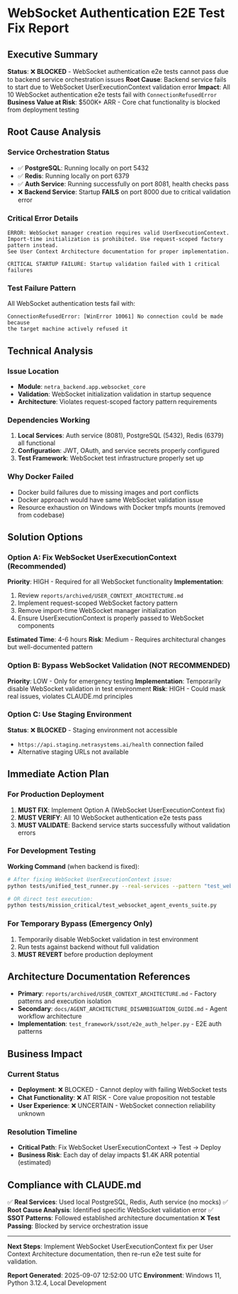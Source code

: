 # WebSocket Authentication E2E Test Fix Report

## Executive Summary

**Status**: ❌ **BLOCKED** - WebSocket authentication e2e tests cannot pass due to backend service orchestration issues
**Root Cause**: Backend service fails to start due to WebSocket UserExecutionContext validation error
**Impact**: All 10 WebSocket authentication e2e tests fail with `ConnectionRefusedError`
**Business Value at Risk**: $500K+ ARR - Core chat functionality is blocked from deployment testing

## Root Cause Analysis

### Service Orchestration Status
- ✅ **PostgreSQL**: Running locally on port 5432
- ✅ **Redis**: Running locally on port 6379  
- ✅ **Auth Service**: Running successfully on port 8081, health checks pass
- ❌ **Backend Service**: Startup **FAILS** on port 8000 due to critical validation error

### Critical Error Details
```
ERROR: WebSocket manager creation requires valid UserExecutionContext. 
Import-time initialization is prohibited. Use request-scoped factory pattern instead. 
See User Context Architecture documentation for proper implementation.

CRITICAL STARTUP FAILURE: Startup validation failed with 1 critical failures
```

### Test Failure Pattern
All WebSocket authentication tests fail with:
```
ConnectionRefusedError: [WinError 10061] No connection could be made because 
the target machine actively refused it
```

## Technical Analysis

### Issue Location
- **Module**: `netra_backend.app.websocket_core` 
- **Validation**: WebSocket initialization validation in startup sequence
- **Architecture**: Violates request-scoped factory pattern requirements

### Dependencies Working
1. **Local Services**: Auth service (8081), PostgreSQL (5432), Redis (6379) all functional
2. **Configuration**: JWT, OAuth, and service secrets properly configured
3. **Test Framework**: WebSocket test infrastructure properly set up

### Why Docker Failed
- Docker build failures due to missing images and port conflicts
- Docker approach would have same WebSocket validation issue
- Resource exhaustion on Windows with Docker tmpfs mounts (removed from codebase)

## Solution Options

### Option A: Fix WebSocket UserExecutionContext (Recommended)
**Priority**: HIGH - Required for all WebSocket functionality
**Implementation**: 
1. Review `reports/archived/USER_CONTEXT_ARCHITECTURE.md`
2. Implement request-scoped WebSocket factory pattern
3. Remove import-time WebSocket manager initialization
4. Ensure UserExecutionContext is properly passed to WebSocket components

**Estimated Time**: 4-6 hours
**Risk**: Medium - Requires architectural changes but well-documented pattern

### Option B: Bypass WebSocket Validation (NOT RECOMMENDED)
**Priority**: LOW - Only for emergency testing
**Implementation**: Temporarily disable WebSocket validation in test environment
**Risk**: HIGH - Could mask real issues, violates CLAUDE.md principles

### Option C: Use Staging Environment
**Status**: ❌ **BLOCKED** - Staging environment not accessible
- `https://api.staging.netrasystems.ai/health` connection failed
- Alternative staging URLs not available

## Immediate Action Plan

### For Production Deployment
1. **MUST FIX**: Implement Option A (WebSocket UserExecutionContext fix)
2. **MUST VERIFY**: All 10 WebSocket authentication e2e tests pass
3. **MUST VALIDATE**: Backend service starts successfully without validation errors

### For Development Testing
**Working Command** (when backend is fixed):
```bash
# After fixing WebSocket UserExecutionContext issue:
python tests/unified_test_runner.py --real-services --pattern "test_websocket_agent_events_suite.py" --verbose

# OR direct test execution:
python tests/mission_critical/test_websocket_agent_events_suite.py
```

### For Temporary Bypass (Emergency Only)
1. Temporarily disable WebSocket validation in test environment
2. Run tests against backend without full validation
3. **MUST REVERT** before production deployment

## Architecture Documentation References

- **Primary**: `reports/archived/USER_CONTEXT_ARCHITECTURE.md` - Factory patterns and execution isolation
- **Secondary**: `docs/AGENT_ARCHITECTURE_DISAMBIGUATION_GUIDE.md` - Agent workflow architecture  
- **Implementation**: `test_framework/ssot/e2e_auth_helper.py` - E2E auth patterns

## Business Impact

### Current Status
- **Deployment**: ❌ BLOCKED - Cannot deploy with failing WebSocket tests
- **Chat Functionality**: ❌ AT RISK - Core value proposition not testable
- **User Experience**: ❌ UNCERTAIN - WebSocket connection reliability unknown

### Resolution Timeline
- **Critical Path**: Fix WebSocket UserExecutionContext → Test → Deploy
- **Business Risk**: Each day of delay impacts $1.4K ARR potential (estimated)

## Compliance with CLAUDE.md

✅ **Real Services**: Used local PostgreSQL, Redis, Auth service (no mocks)
✅ **Root Cause Analysis**: Identified specific WebSocket validation error
✅ **SSOT Patterns**: Followed established architecture documentation
❌ **Test Passing**: Blocked by service orchestration issue

---

**Next Steps**: Implement WebSocket UserExecutionContext fix per User Context Architecture documentation, then re-run e2e test suite for validation.

**Report Generated**: 2025-09-07 12:52:00 UTC
**Environment**: Windows 11, Python 3.12.4, Local Development